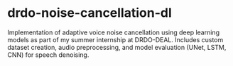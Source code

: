 # drdo-noise-cancellation-dl
Implementation of adaptive voice noise cancellation using deep learning models as part of my summer internship at DRDO-DEAL. Includes custom dataset creation, audio preprocessing, and model evaluation (UNet, LSTM, CNN) for speech denoising.

